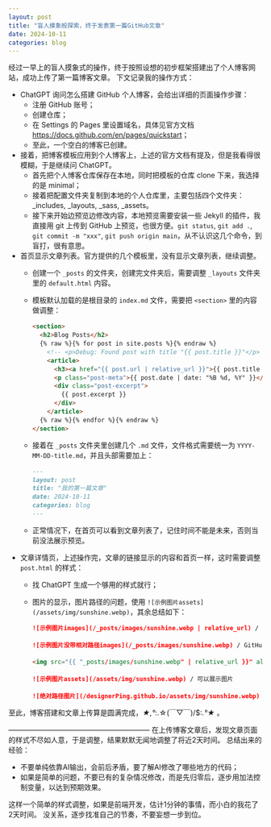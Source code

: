 ```yaml
---
layout: post
title: "盲人摸象般探索，终于发表第一篇GitHub文章"
date: 2024-10-11
categories: blog
---
```


经过一早上的盲人摸象式的操作，终于按照设想的初步框架搭建出了个人博客网站，成功上传了第一篇博客文章。
下文记录我的操作方式：

- ChatGPT 询问怎么搭建 GitHub 个人博客，会给出详细的页面操作步骤：
    - 注册 GitHub 账号；
    - 创建仓库；
    - 在 Settings 的 Pages 里设置域名，具体见官方文档 <https://docs.github.com/en/pages/quickstart>；
    - 至此，一个空白的博客已创建。
- 接着，把博客模板应用到个人博客上，上述的官方文档有提及，但是我看得很模糊，于是继续问 ChatGPT。
    - 首先把个人博客仓库保存在本地，同时把模板的仓库 clone 下来，我选择的是 minimal；
    - 接着把配置文件夹复制到本地的个人仓库里，主要包括四个文件夹：_includes, _layouts, _sass, _assets。
    - 接下来开始边预览边修改内容，本地预览需要安装一些 Jekyll 的插件，我直接用 git 上传到 GitHub 上预览，也很方便。`git status`, `git add .`, `git commit -m "xxx"`, `git push origin main`，从不认识这几个命令，到盲打，很有意思。
- 首页显示文章列表。官方提供的几个模板里，没有显示文章列表，继续调整。
    - 创建一个 `_posts` 的文件夹，创建完文件夹后，需要调整 `_layouts` 文件夹里的 `default.html` 内容。
    - 模板默认加载的是根目录的 `index.md` 文件，需要把 `<section>` 里的内容做调整：
    
      ```html
      <section>
        <h2>Blog Posts</h2>
        {% raw %}{% for post in site.posts %}{% endraw %}
          <!-- <p>Debug: Found post with title "{{ post.title }}"</p> -->
          <article>
            <h3><a href="{{ post.url | relative_url }}">{{ post.title }}</a></h3>
            <p class="post-meta">{{ post.date | date: "%B %d, %Y" }}</p>
            <div class="post-excerpt">
              {{ post.excerpt }}
            </div>
          </article>
        {% raw %}{% endfor %}{% endraw %}
      </section>
      ```

    - 接着在 `_posts` 文件夹里创建几个 `.md` 文件，文件格式需要统一为 `YYYY-MM-DD-title.md`，并且头部需要加上：

      ```markdown
      ---
      layout: post
      title: "我的第一篇文章"
      date: 2024-10-11
      categories: blog
      ---
      ```
    
    - 正常情况下，在首页可以看到文章列表了，记住时间不能是未来，否则当前没法展示预览。
- 文章详情页，上述操作完，文章的链接显示的内容和首页一样，这时需要调整 `post.html` 的样式：
    - 找 ChatGPT 生成一个够用的样式就行；
    - 图片的显示，图片路径的问题，使用 `![示例图片assets](/assets/img/sunshine.webp)`，其余总结如下：

      ```markdown
      ![示例图片images](/_posts/images/sunshine.webp | relative_url) / 不能展示图片

      ![示例图片没带相对路径images](/_posts/images/sunshine.webp) / GitHub 仓库可以，但是网页不行

      <img src="{{ "_posts/images/sunshine.webp" | relative_url }}" alt="示例图片html" /> / 不能展示图片

      ![示例图片assets](/assets/img/sunshine.webp) / 可以展示图片

      ![绝对路径图片](/designerPing.github.io/assets/img/sunshine.webp) / 不能展示图片
      ```

至此，博客搭建和文章上传算是圆满完成，*★,°*:.☆(￣▽￣)/$:*.°★* 。

————————————————————
在上传博客文章后，发现文章页面的样式不尽如人意，于是调整，结果默默无闻地调整了将近2天时间。
总结出来的经验：
- 不要单纯依靠AI输出，会前后矛盾，要了解AI修改了哪些地方的代码；
- 如果是简单的问题，不要已有的复杂情况修改，而是先归零后，逐步用加法控制变量，以达到预期效果。

这样一个简单的样式调整，如果是前端开发，估计1分钟的事情，而小白的我花了2天时间。
没关系，逐步找准自己的节奏，不要妄想一步到位。